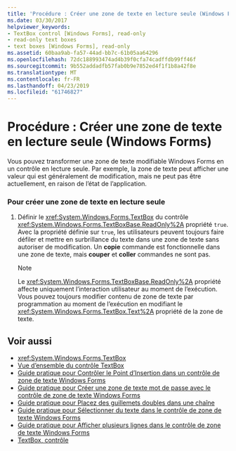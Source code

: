 ```yaml
---
title: 'Procédure : Créer une zone de texte en lecture seule (Windows Forms)'
ms.date: 03/30/2017
helpviewer_keywords:
- TextBox control [Windows Forms], read-only
- read-only text boxes
- text boxes [Windows Forms], read-only
ms.assetid: 60baa9ab-fa57-44ad-bb7c-61b05aa64296
ms.openlocfilehash: 72dc188993474ad4b39f0cfa74cadffdb99ff46f
ms.sourcegitcommit: 9b552addadfb57fab0b9e7852ed4f1f1b8a42f8e
ms.translationtype: MT
ms.contentlocale: fr-FR
ms.lasthandoff: 04/23/2019
ms.locfileid: "61746827"
---
```

# <a name="how-to-create-a-read-only-text-box-windows-forms"></a>Procédure : Créer une zone de texte en lecture seule (Windows Forms)
Vous pouvez transformer une zone de texte modifiable Windows Forms en un contrôle en lecture seule. Par exemple, la zone de texte peut afficher une valeur qui est généralement de modification, mais ne peut pas être actuellement, en raison de l’état de l’application.  
  
### <a name="to-create-a-read-only-text-box"></a>Pour créer une zone de texte en lecture seule  
  
1. Définir le <xref:System.Windows.Forms.TextBox> du contrôle <xref:System.Windows.Forms.TextBoxBase.ReadOnly%2A> propriété `true`. Avec la propriété définie sur `true`, les utilisateurs peuvent toujours faire défiler et mettre en surbrillance du texte dans une zone de texte sans autoriser de modification. Un **copie** commande est fonctionnelle dans une zone de texte, mais **couper** et **coller** commandes ne sont pas.  
  
    > [!NOTE]
    >  Le <xref:System.Windows.Forms.TextBoxBase.ReadOnly%2A> propriété affecte uniquement l’interaction utilisateur au moment de l’exécution. Vous pouvez toujours modifier contenu de zone de texte par programmation au moment de l’exécution en modifiant le <xref:System.Windows.Forms.TextBox.Text%2A> propriété de la zone de texte.  
  
## <a name="see-also"></a>Voir aussi

- <xref:System.Windows.Forms.TextBox>
- [Vue d’ensemble du contrôle TextBox](textbox-control-overview-windows-forms.md)
- [Guide pratique pour Contrôler le Point d’Insertion dans un contrôle de zone de texte Windows Forms](how-to-control-the-insertion-point-in-a-windows-forms-textbox-control.md)
- [Guide pratique pour Créer une zone de texte mot de passe avec le contrôle de zone de texte Windows Forms](how-to-create-a-password-text-box-with-the-windows-forms-textbox-control.md)
- [Guide pratique pour Placez des guillemets doubles dans une chaîne](how-to-put-quotation-marks-in-a-string-windows-forms.md)
- [Guide pratique pour Sélectionner du texte dans le contrôle de zone de texte Windows Forms](how-to-select-text-in-the-windows-forms-textbox-control.md)
- [Guide pratique pour Afficher plusieurs lignes dans le contrôle de zone de texte Windows Forms](how-to-view-multiple-lines-in-the-windows-forms-textbox-control.md)
- [TextBox, contrôle](textbox-control-windows-forms.md)
